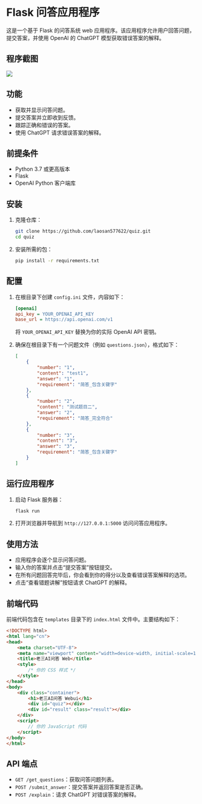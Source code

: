 # Flask 问答应用程序

这是一个基于 Flask 的问答系统 web 应用程序。该应用程序允许用户回答问题，提交答案，并使用 OpenAI 的 ChatGPT 模型获取错误答案的解释。

## 程序截图
![](https://cloud.577622.xyz/d/%E6%9C%AC%E6%9C%BA%E5%AD%98%E5%82%A8/github/quiz/%E5%B1%8F%E5%B9%95%E6%88%AA%E5%9B%BE%202024-06-17%20073443.png?sign=TrHXOMVGUvD4tFf-NW-vCww58VdS1Li5LHcs3--XF94=:0)

## 功能

- 获取并显示问答问题。
- 提交答案并立即收到反馈。
- 跟踪正确和错误的答案。
- 使用 ChatGPT 请求错误答案的解释。

## 前提条件

- Python 3.7 或更高版本
- Flask
- OpenAI Python 客户端库

## 安装

1. 克隆仓库：

    ```sh
    git clone https://github.com/laosan577622/quiz.git
    cd quiz
    ```


2. 安装所需的包：

    ```sh
    pip install -r requirements.txt
    ```

## 配置

1. 在根目录下创建 `config.ini` 文件，内容如下：

    ```ini
    [openai]
    api_key = YOUR_OPENAI_API_KEY
    base_url = https://api.openai.com/v1
    ```

    将 `YOUR_OPENAI_API_KEY` 替换为你的实际 OpenAI API 密钥。

2. 确保在根目录下有一个问题文件（例如 `questions.json`），格式如下：

    ```json
    [
        {
            "number": "1",
            "content": "test1",
            "answer": "1",
            "requirement": "简答_包含关键字"
        },
        {
            "number": "2",
            "content": "测试题目二",
            "answer": "2",
            "requirement": "简答_完全符合"
        },
        {
            "number": "3",
            "content": "3",
            "answer": "3",
            "requirement": "简答_包含关键字"
        }
    ]
    ```

## 运行应用程序

1. 启动 Flask 服务器：

    ```sh
    flask run
    ```

2. 打开浏览器并导航到 `http://127.0.0.1:5000` 访问问答应用程序。

## 使用方法

- 应用程序会逐个显示问答问题。
- 输入你的答案并点击“提交答案”按钮提交。
- 在所有问题回答完毕后，你会看到你的得分以及查看错误答案解释的选项。
- 点击“查看错题讲解”按钮请求 ChatGPT 的解释。

## 前端代码

前端代码包含在 `templates` 目录下的 `index.html` 文件中。主要结构如下：

```html
<!DOCTYPE html>
<html lang="cn">
<head>
    <meta charset="UTF-8">
    <meta name="viewport" content="width=device-width, initial-scale=1.0">
    <title>老三AI问答 Web</title>
    <style>
        /* 你的 CSS 样式 */
    </style>
</head>
<body>
    <div class="container">
        <h1>老三AI问答 Webui</h1>
        <div id="quiz"></div>
        <div id="result" class="result"></div>
    </div>
    <script>
        // 你的 JavaScript 代码
    </script>
</body>
</html>
```

## API 端点

- `GET /get_questions`：获取问答问题列表。
- `POST /submit_answer`：提交答案并返回答案是否正确。
- `POST /explain`：请求 ChatGPT 对错误答案的解释。

